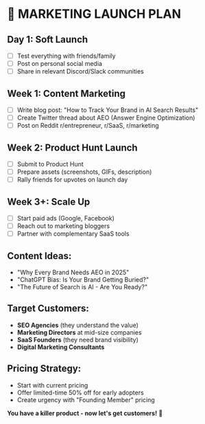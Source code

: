 # 🚀 MARKETING LAUNCH PLAN

## **Day 1: Soft Launch**
- [ ] Test everything with friends/family
- [ ] Post on personal social media
- [ ] Share in relevant Discord/Slack communities

## **Week 1: Content Marketing**
- [ ] Write blog post: "How to Track Your Brand in AI Search Results"
- [ ] Create Twitter thread about AEO (Answer Engine Optimization)
- [ ] Post on Reddit r/entrepreneur, r/SaaS, r/marketing

## **Week 2: Product Hunt Launch**
- [ ] Submit to Product Hunt
- [ ] Prepare assets (screenshots, GIFs, description)
- [ ] Rally friends for upvotes on launch day

## **Week 3+: Scale Up**
- [ ] Start paid ads (Google, Facebook)
- [ ] Reach out to marketing bloggers
- [ ] Partner with complementary SaaS tools

## **Content Ideas:**
- "Why Every Brand Needs AEO in 2025"
- "ChatGPT Bias: Is Your Brand Getting Buried?"
- "The Future of Search is AI - Are You Ready?"

## **Target Customers:**
- **SEO Agencies** (they understand the value)
- **Marketing Directors** at mid-size companies
- **SaaS Founders** (they need brand visibility)
- **Digital Marketing Consultants**

## **Pricing Strategy:**
- Start with current pricing
- Offer limited-time 50% off for early adopters
- Create urgency with "Founding Member" pricing

**You have a killer product - now let's get customers!** 💪